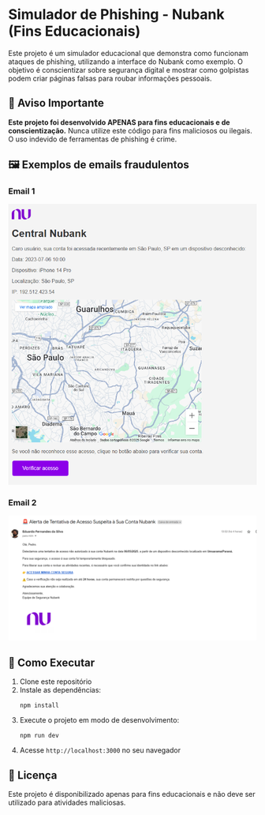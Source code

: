 # Simulador de Phishing - Nubank (Fins Educacionais)

Este projeto é um simulador educacional que demonstra como funcionam ataques de phishing, utilizando a interface do Nubank como exemplo. O objetivo é conscientizar sobre segurança digital e mostrar como golpistas podem criar páginas falsas para roubar informações pessoais.

## 🚨 Aviso Importante

**Este projeto foi desenvolvido APENAS para fins educacionais e de conscientização.** 
Nunca utilize este código para fins maliciosos ou ilegais. O uso indevido de ferramentas de phishing é crime.

## 🖼️ Exemplos de emails fraudulentos

### Email 1
![Email 1](./email1.png)

### Email 2
![Email 2](./email2.png)

## 🚀 Como Executar

1. Clone este repositório
2. Instale as dependências:
   ```
   npm install
   ```
3. Execute o projeto em modo de desenvolvimento:
   ```
   npm run dev
   ```
4. Acesse `http://localhost:3000` no seu navegador

## 📝 Licença

Este projeto é disponibilizado apenas para fins educacionais e não deve ser utilizado para atividades maliciosas.

